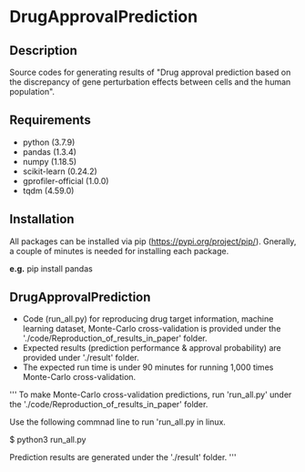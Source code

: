 # DrugApprovalPrediction
## Description
Source codes for generating results of "Drug approval prediction based on the discrepancy of gene perturbation effects between cells and the human population".


## Requirements
- python (3.7.9)
- pandas (1.3.4)
- numpy (1.18.5)
- scikit-learn (0.24.2)
- gprofiler-official (1.0.0)
- tqdm (4.59.0)

## Installation
All packages can be installed via pip (https://pypi.org/project/pip/). Gnerally, a couple of minutes is needed for installing each package.

**e.g.** pip install pandas


## DrugApprovalPrediction
- Code (run_all.py) for reproducing drug target information, machine learning dataset, Monte-Carlo cross-validation is provided under the './code/Reproduction_of_results_in_paper' folder.
- Expected results (prediction performance & approval probability) are provided under './result' folder.
- The expected run time is under 90 minutes for running 1,000 times Monte-Carlo cross-validation.


'''
To make Monte-Carlo cross-validation predictions, run 'run_all.py' under the './code/Reproduction_of_results_in_paper' folder.

Use the following commnad line to run 'run_all.py in linux.

   $ python3 run_all.py
   
Prediction results are generated under the './result' folder.
'''
